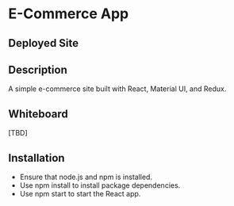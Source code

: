 # E-Commerce App

## Deployed Site

## Description

A simple e-commerce site built with React, Material UI, and Redux.

## Whiteboard

[TBD]

## Installation

* Ensure that node.js and npm is installed.
* Use npm install to install package dependencies.
* Use npm start to start the React app.
